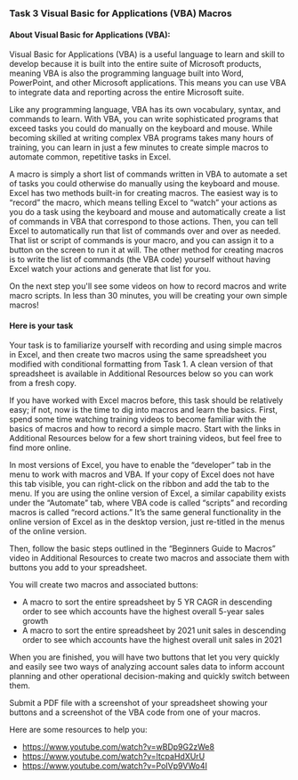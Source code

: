 <h3>Task 3 Visual Basic for Applications (VBA) Macros</h3>

<h4>About Visual Basic for Applications (VBA):</h4>

Visual Basic for Applications (VBA) is a useful language to learn and skill to develop because it is built into the entire suite of Microsoft products, meaning VBA 
is also the programming language built into Word, PowerPoint, and other Microsoft applications. This means you can use VBA to integrate data and reporting across 
the entire Microsoft suite.

Like any programming language, VBA has its own vocabulary, syntax, and commands to learn. With VBA, you can write sophisticated programs that exceed tasks you could 
do manually on the keyboard and mouse. While becoming skilled at writing complex VBA programs takes many hours of training, you can learn in just a few minutes to 
create simple macros to automate common, repetitive tasks in Excel.

A macro is simply a short list of commands written in VBA to automate a set of tasks you could otherwise do manually using the keyboard and mouse. Excel has two 
methods built-in for creating macros. The easiest way is to “record” the macro, which means telling Excel to “watch” your actions as you do a task using the keyboard 
and mouse and automatically create a list of commands in VBA that correspond to those actions. Then, you can tell Excel to automatically run that list of commands 
over and over as needed. That list or script of commands is your macro, and you can assign it to a button on the screen to run it at will. The other method for 
creating macros is to write the list of commands (the VBA code) yourself without having Excel watch your actions and generate that list for you.

On the next step you'll see some videos on how to record macros and write macro scripts. In less than 30 minutes, you will be creating your own simple macros!

<h4>Here is your task</h4>

Your task is to familiarize yourself with recording and using simple macros in Excel, and then create two macros using the same spreadsheet you modified with 
conditional formatting from Task 1. A clean version of that spreadsheet is available in Additional Resources below so you can work from a fresh copy.  

If you have worked with Excel macros before, this task should be relatively easy; if not, now is the time to dig into macros and learn the basics. First, spend some 
time watching training videos to become familiar with the basics of macros and how to record a simple macro. Start with the links in Additional Resources below for 
a few short training videos, but feel free to find more online. 

In most versions of Excel, you have to enable the “developer” tab in the menu to work with macros and VBA. If your copy of Excel does not have this tab visible, 
you can right-click on the ribbon and add the tab to the menu. If you are using the online version of Excel, a similar capability exists under the “Automate” tab, 
where VBA code is called “scripts” and recording macros is called “record actions.” It’s the same general functionality in the online version of Excel as in the 
desktop version, just re-titled in the menus of the online version.  

Then, follow the basic steps outlined in the “Beginners Guide to Macros” video in Additional Resources to create two macros and associate them with buttons you 
add to your spreadsheet.  

You will create two macros and associated buttons:

 - A macro to sort the entire spreadsheet by 5 YR CAGR in descending order to see which accounts have the highest overall 5-year sales growth
 - A macro to sort the entire spreadsheet by 2021 unit sales in descending order to see which accounts have the highest overall unit sales in 2021

When you are finished, you will have two buttons that let you very quickly and easily see two ways of analyzing account sales data to inform account planning and 
other operational decision-making and quickly switch between them.  

Submit a PDF file with a screenshot of your spreadsheet showing your buttons and a screenshot of the VBA code from one of your macros.

Here are some resources to help you:
 - https://www.youtube.com/watch?v=wBDp9G2zWe8
 - https://www.youtube.com/watch?v=ltcpaHdXUrU
 - https://www.youtube.com/watch?v=PoIVp9VWo4I
